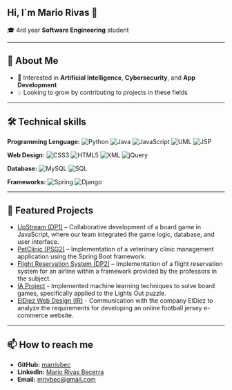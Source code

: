 ## Hi, I´m Mario Rivas 👋

🎓 4rd year **Software Engineering** student

---

## 🚀 About Me  
- 🎯 Interested in **Artificial Intelligence**, **Cybersecurity**, and **App Development**  
- 💡 Looking to grow by contributing to projects in these fields 

---

## 🛠️ Technical skills

**Programming Lenguage:** ![Python](https://img.shields.io/badge/Python-3776AB?style=flat&logo=python&logoColor=white) ![Java](https://img.shields.io/badge/Java-ED8B00?style=flat&logo=java&logoColor=white) ![JavaScript](https://img.shields.io/badge/JavaScript-F7DF1E?style=flat&logo=javascript&logoColor=black) ![UML](https://img.shields.io/badge/UML-000000?style=flat&logo=plantuml&logoColor=white) ![JSP](https://img.shields.io/badge/JSP-007396?style=flat&logo=java&logoColor=white)


**Web Design:** ![CSS3](https://img.shields.io/badge/CSS3-1572B6?style=flat&logo=css3&logoColor=white) ![HTML5](https://img.shields.io/badge/HTML5-E34F26?style=flat&logo=html5&logoColor=white) ![XML](https://img.shields.io/badge/XML-005A9C?style=flat&logo=w3c&logoColor=white)
![jQuery](https://img.shields.io/badge/jQuery-0769AD?style=flat&logo=jquery&logoColor=white)

**Database:** ![MySQL](https://img.shields.io/badge/MySQL-4479A1?style=flat&logo=mysql&logoColor=white) ![SQL](https://img.shields.io/badge/SQL-4479A1?style=flat&logo=postgresql&logoColor=white)

**Frameworks:** ![Spring](https://img.shields.io/badge/Spring-6DB33F?style=flat&logo=spring&logoColor=white) ![Django](https://img.shields.io/badge/Django-092E20?style=flat&logo=django&logoColor=white)

---

## 📌 Featured Projects  
- [UpStream (DP1)](https://github.com/gii-is-DP1/DP1-2024-2025--l4-4.git) – Collaborative development of a board game in JavaScript, where our team integrated the game logic, database, and user interface.  
- [PetClinic (PSG2)](https://github.com/gii-is-psg2/psg2-2425-g3-34.git) – Implementation of a veterinary clinic management application using the Spring Boot framework.  
- [Flight Reservation System (DP2)](https://github.com/marrivbec/gii-is-DP2-C2.033.git) – Implementation of a flight reservation system for an airline within a framework provided by the professors in the subject.  
- [IA Project](https://github.com/Juanramire/Lightsout.git) - Implemented machine learning techniques to solve board games, specifically applied to the Lights Out puzzle.
- [ElDiez Web Design (IR)](https://github.com/gis-ir/IR-G2-13.git) - Communication with the company ElDiez to analyze the requirements for developing an online football jersey e-commerce website.
---

## 📫 How to reach me  
- **GitHub:** [marrivbec](https://github.com/marrivbec)
- **LinkedIn:** [Mario Rivas Becerra](https://www.linkedin.com/in/mario-rivas-becerra-b83587381/)
- **Email:** mrivbec@gmail.com
